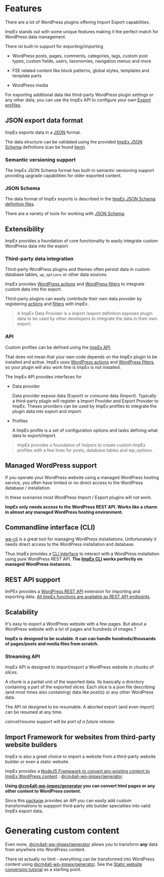 <!-- toc -->

# Features

There are a lot of WordPress plugins offering Import Export capabilities.

ImpEx stands out with some unique features making it the perfect match for WordPress data management.

There ist built-in support for exporting/importing

- WordPress posts, pages, comments, categories, tags, custom post types, custom fields, users, taxonomies, navigation menus and more

- FSE related content like block patterns, global styles, templates and template parts

- WordPress media

For exporting additional data like third-party WordPress plugin settings or any other data, you can use the ImpEx API to configure your own [Export profiles](api/configuration.html#custom-profile-configuration).

## JSON export data format

ImpEx exports data in a [JSON](https://www.json.org/) format.

The data structure can be validated using the provided [ImpEx JSON Schema](https://json-schema.org/) definitions (can be found [here](https://github.com/IONOS-WordPress/cm4all-wp-impex/tree/develop/docs/gh-pages/src/jsonschema)).

### Semantic versioning support

The ImpEx JSON Schema format has built-in semantic versioning support providing upgrade capabilities for older exported content.

### JSON Schema

The data format of ImpEx exports is described in the [ImpEx JSON Schema definition files](https://github.com/IONOS-WordPress/cm4all-wp-impex/tree/develop/docs/gh-pages/src/jsonschema).

There are a variety of tools for working with [JSON Schema](https://json-schema.org/).

## Extensibility

ImpEx provides a foundation of core functionality to easily integrate custom WordPress data into the export

### Third-party data integration

Third-party WordPress plugins and themes often persist data in custom database tables, `wp_options` or other data sources.

ImpEx provides [WordPress actions](https://developer.wordpress.org/plugins/hooks/actions/) and [WordPress filters](https://developer.wordpress.org/plugins/hooks/filters/) to integrate custom data into the export.

Third-party plugins can easily contribute their own data provider by registering [actions](https://developer.wordpress.org/plugins/hooks/actions/) and [filters](https://developer.wordpress.org/plugins/hooks/filters/) with ImpEx.

> A ImpEx Data Provider is a import /export definition exposes plugin data to be used by other developers to integrate the data in their own export.

### API

Custom profiles can be defined using the [ImpEx API](api/configuration.html).

That does not mean that your own code depends on the ImpEx plugin to be installed and active. ImpEx uses [WordPress actions](https://developer.wordpress.org/plugins/hooks/actions/) and [WordPress filters](https://developer.wordpress.org/plugins/hooks/filters/), so your plugin will also work fine is ImpEx is not installed.

The ImpEx API provides interfaces for

- Data provider

  Data provider expose data (Export) or consume data (Import). Typically a third-party plugin will register a Import Provider and Export Provider to ImpEx. Theses providers can be used by ImpEx profiles to integrate the plugin data into export and import.

- Profiles

  A ImpEx profile is a set of configuration options and tasks defining what data to export/import.

> ImpEx provides a foundation of helpers to create custom ImpEx profiles with a few lines for posts, database tables and wp_options.

## Managed WordPress support

If you operate your WordPress website using a managed WordPress hosting service, you often have limited or no direct access to the WordPress database / installation.

In these scenarios most WordPress Import / Export plugins will not work.

**ImpEx only needs access to the WordPress REST API. Works like a charm in almost any managed WordPress hosting environment.**

## Commandline interface (CLI)

[wp-cli](https://wp-cli.org/) is a great tool for managing WordPress installations. Unfortunately it needs direct access to the WordPress installation and database.

Thus ImpEx provides a [CLI interface](impex-cli.html) to interact with a WordPress installation using pure WordPress REST API. **The [ImpEx CLI](impex-cli.html) works perfectly on managed WordPress instances.**

## REST API support

ImPEx provides a [WordPress REST API](https://developer.wordpress.org/rest-api/) extension for importing and exporting data. [All ImpEx functions are available as REST API endpoints](index.html#rest-api).

## Scalability

It's easy to export a WordPress website with a few pages. But about a WordPress website with a lot of pages and hundreds of images ?

**ImpEx is designed to be scalable. It can can handle hundreds/thousands of pages/posts and media files from scratch.**

### Streaming API

ImpEx API is designed to import/export a WordPress website in _chunks_ of _slices_.

A chunk is a partial unit of the exported data. Its basically a directory containing a part of the exported slices. Each slice is a json file describing (and most times also containing) data like post(s) or any other WordPress data.

The API ist designed to be resumable. A aborted export (and even import) can be resumed at any time.

_cancel/resume support will be part of a future release._

## Import Framework for websites from third-party website builders

ImpEx is also a great choice to import a website from a third-party website builder or even a static website.

ImpEx provides a [NodeJS Framework to convert any existing content to ImpEx WordPress content](cm4all-wp-impex-generator/index.html) : [@cm4all-wp-impex/generator](https://www.npmjs.com/package/@cm4all-wp-impex/generator).

**Using [@cm4all-wp-impex/generator](https://www.npmjs.com/package/@cm4all-wp-impex/generator) you can convert html pages or any other content to WordPress content.**

Since this [package](https://www.npmjs.com/package/@cm4all-wp-impex/generator) provides an API you can easily add custom transformations to suppport third-party site builder specialties into valid ImpEx export data.

# Generating custom content

Even more, [@cm4all-wp-impex/generator](cm4all-wp-impex-generator/index.html) allows you to transform **any** data from anywhere into WordPress content.

There ist actually no limit - everything can be transformed into WordPress content using [@cm4all-wp-impex/generator](cm4all-wp-impex-generator/index.html). See the [Static website conversion tutorial](./cm4all-wp-impex-generator/static-website-tutorial.html) as a starting point.
